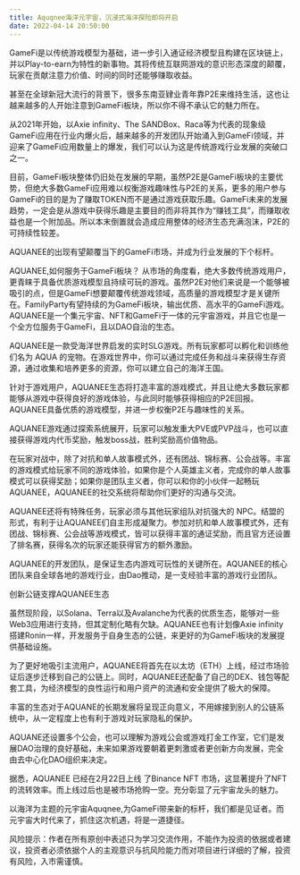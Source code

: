 ```yaml
---
title: Aquqnee海洋元宇宙，沉浸式海洋探险即将开启
date: 2022-04-14 20:50:00
---
```


GameFi是以传统游戏模型为基础，进一步引入通证经济模型且构建在区块链上，并以Play-to-earn为特性的新事物。其将传统互联网游戏的意识形态深度的颠覆，玩家在贡献注意力价值、时间的同时还能够赚取收益。

甚至在全球新冠大流行的背景下，很多东南亚肄业青年靠P2E来维持生活，这也让越来越多的人开始注意到GameFi板块，所以你不得不承认它的魅力所在。

从2021年开始，以Axie infinity、The SANDBox、Raca等为代表的现象级GameFi应用在行业内爆火后，越来越多的开发团队开始涌入到GameFi领域，并迎来了GameFi应用数量上的爆发，我们可以认为这是传统游戏行业发展的突破口之一。

目前，GameFi板块整体仍旧处在发展的早期，虽然P2E是GameFi板块的主要优势，但绝大多数GameFi应用难以权衡游戏趣味性与P2E的关系，更多的用户参与GameFi的目的是为了赚取TOKEN而不是通过游戏获取乐趣。GameFi未来的发展趋势，一定会是从游戏中获得乐趣是主要目的而非将其作为“赚钱工具”，而赚取收益也是一个附加品。所以本末倒置就会造成应用整体的经济生态充满泡沫，P2E的可持续性较差。

AQUANEE的出现有望颠覆当下的GameFi市场，并成为行业发展的下个标杆。


AQUANEE,如何服务于GameFi板块？
从市场的角度看，绝大多数传统游戏用户，更青睐于具备优质游戏模型且持续可玩的游戏。虽然P2E对他们来说是一个能够被吸引的点，但是GameFi想要颠覆传统游戏领域，高质量的游戏模型才是关键所在。FamilyParty有望持续的为GameFi板块，输出优质、高水平的GameFi游戏。AQUANEE是一个集元宇宙、NFT和GameFi于一体的元宇宙游戏，并且它也是一个全方位服务于GameFi，且以DAO自治的生态。

AQUANEE是一款受海洋世界启发的实时SLG游戏。所有玩家都可以孵化和训练他们名为 AQUA 的宠物。在游戏世界中，你可以通过完成任务和战斗来获得生存资源，通过收集和培养更多的资源，你可以建立自己的海洋王国。

针对于游戏用户，AQUANEE生态将打造丰富的游戏模式，并且让绝大多数玩家都能够从游戏中获得良好的游戏体验，与此同时能够获得相应的P2E回报。AQUANEE具备优质的游戏模型，并进一步权衡P2E与趣味性的关系。

AQUANEE游戏通过探索系统展开，玩家可以触发重大PVE或PVP战斗，也可以直接获得游戏内代币奖励，触发boss战，胜利奖励高价值物品。

在玩家对战中，除了对抗和单人故事模式外，还有团战、锦标赛、公会战等。丰富的游戏模式给玩家不同的游戏体验，如果你是个人英雄主义者，完成你的单人故事模式可以获得奖励；如果你是团队主义者，你可以和你的小伙伴一起畅玩AQUANEE，AQUANEE的社交系统将帮助你们更好的沟通与交流。

AQUANEE还将有特殊任务，玩家必须与其他玩家组队对抗强大的 NPC。结盟的形式，有利于让AQUANEE们自主形成凝聚力。参加对抗和单人故事模式外，还有团战、锦标赛、公会战等游戏模式，皆可以获得丰富的通证奖励，而且官方还设置了排名赛，获得名次的玩家还能获得官方的额外激励。

AQUANEE的开发团队，是保证生态内游戏可玩性的关键所在。AQUANEE的核心团队来自全球各地的游戏行业，由Dao推动，是一支经验丰富的游戏行业团队。

创新公链支撑AQUANEE生态

虽然现阶段，以Solana、Terra以及Avalanche为代表的优质生态，能够对一些Web3应用进行支持，但其定制化略有欠缺。AQUANEE也有计划像Axie infinity搭建Ronin一样，开发服务于自身生态的公链，来更好的为GameFi板块的发展提供基础设施。

为了更好地吸引主流用户，AQUANEE将首先在以太坊（ETH）上线，经过市场验证后逐步迁移到自己的公链上。同时，AQUANEE还配备了自己的DEX、钱包等配套工具，为经济模型的良性运行和用户资产的流通和安全提供了极大的保障。

丰富的生态对于AQUANE的长期发展将呈现正向意义，不用嫁接到别人的公链系统中，从一定程度上也有利于游戏对玩家隐私的保护。

AQUANE还设置多个公会，也可以理解为游戏公会或游戏打金工作室，它们是发展DAO治理的良好基础，未来如果游戏要朝着更刺激或者更创新方向发展，完全由去中心化DAO组织来决定。

据悉，AQUANEE 已经在2月22日上线 了Binance NFT 市场，这显著提升了NFT的流转效率。而上线过后也是被市场抢购一空。充分彰显了元宇宙龙头的魅力。

以海洋为主题的元宇宙Aquqnee,为GameFi带来新的标杆，我们都是见证者。而元宇宙大时代来了，抓住这次机遇，将是一道捷径。



风险提示：作者在所有原创中表述只为学习交流作用，不能作为投资的依据或者建议，投资者必须依据个人的主观意识与抗风险能力而对项目进行详细的了解，投资有风险，入市需谨慎。